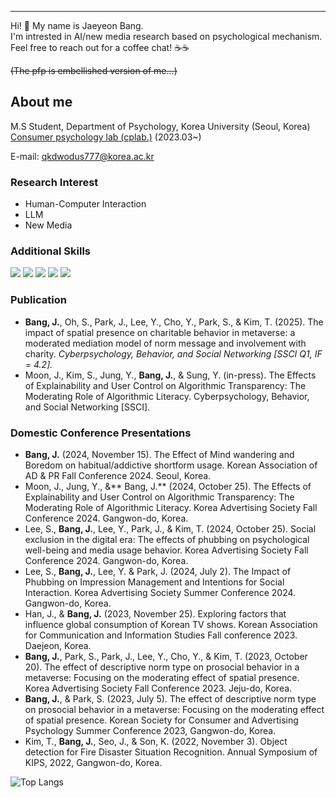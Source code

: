 ------------------------------

Hi! 🤗 My name is Jaeyeon Bang.    
I'm intrested in AI/new media research based on psychological mechanism.   
Feel free to reach out for a coffee chat! ☕☕

~~(The pfp is embellished version of me...)~~


## About me 


M.S Student, Department of Psychology, Korea University (Seoul, Korea)    
[Consumer psychology lab (cplab.)](https://www.captainkorea411.kr/) (2023.03~)       

E-mail: qkdwodus777@korea.ac.kr

### Research Interest
- Human-Computer Interaction
- LLM
- New Media

### Additional Skills
<img src="https://img.shields.io/badge/-Python-3776AB?style=flat&logo=Python&logoColor=white"/> <img src="https://img.shields.io/badge/-PyTorch-EE4C2C?style=flat&logo=Pytorch&logoColor=white"/> <img src="https://img.shields.io/badge/-Jupyter-F37626?style=flat&logo=Jupyter&logoColor=white"/> <img src="https://img.shields.io/badge/-SPSS-D70032?style=flat&logoColor=white"/> <img src="https://img.shields.io/badge/-R-276DC3?style=flat&logo=R&logoColor=white"/>

### Publication
- **Bang, J.**, Oh, S., Park, J., Lee, Y., Cho, Y., Park, S., & Kim, T. (2025). The impact of spatial presence on charitable behavior in metaverse: a moderated mediation model of norm message and involvement with charity. _Cyberpsychology, Behavior, and Social Networking [SSCI Q1, IF = 4.2]._
- Moon, J., Kim, S., Jung, Y., **Bang, J.**, & Sung, Y. (in-press). The Effects of Explainability and User Control on Algorithmic Transparency: The Moderating Role of Algorithmic Literacy. Cyberpsychology, Behavior, and Social Networking [SSCI]. 

### Domestic Conference Presentations 
- **Bang, J.** (2024, November 15). The Effect of Mind wandering and Boredom on habitual/addictive shortform usage. Korean Association of AD & PR Fall Conference 2024. Seoul, Korea. 
- Moon, J., Jung, Y., &** Bang, J.** (2024, October 25). The Effects of Explainability and User Control on Algorithmic Transparency: The Moderating Role of Algorithmic Literacy. Korea Advertising Society Fall Conference 2024. Gangwon-do, Korea. 
- Lee, S., **Bang, J.**, Lee, Y., Park, J., & Kim, T. (2024, October 25). Social exclusion in the digital
era: The effects of phubbing on psychological well-being and media usage behavior. Korea Advertising Society Fall Conference 2024. Gangwon-do, Korea. 
- Lee, S., **Bang, J.**, Lee, Y. & Park, J. (2024, July 2). The Impact of Phubbing on Impression
Management and Intentions for Social Interaction. Korea Advertising Society Summer Conference 2024. Gangwon-do, Korea. 
- Han, J., & **Bang, J.** (2023, November 25). Exploring factors that influence global consumption of Korean TV shows. Korean Association for Communication and Information Studies Fall conference 2023. Daejeon, Korea.
- **Bang, J.**, Park, S., Park, J., Lee, Y., Cho, Y., & Kim, T. (2023, October 20). The effect of descriptive norm type on prosocial behavior in a metaverse: Focusing on the moderating effect of spatial presence. Korea Advertising Society Fall Conference 2023. Jeju-do, Korea. 
- **Bang, J.**, & Park, S. (2023, July 5). The effect of descriptive norm type on prosocial behavior in a metaverse: Focusing on the moderating effect of spatial presence. Korean Society for Consumer and Advertising Psychology Summer Conference 2023, Gangwon-do, Korea.  
- Kim, T., **Bang, J.**, Seo, J., & Son, K. (2022, November 3). Object detection for Fire Disaster Situation Recognition. Annual Symposium of KIPS, 2022, Gangwon-do, Korea.  


![Top Langs](https://github-readme-stats.vercel.app/api/top-langs/?username=JaeYeonBang&layout=compact)

<!--
**JaeYeonBang/JaeYeonBang** is a ✨ _special_ ✨ repository because its `README.md` (this file) appears on your GitHub profile.

Here are some ideas to get you started:

- 🔭 I’m currently working on ...
- 🌱 I’m currently learning ...
- 👯 I’m looking to collaborate on ...
- 🤔 I’m looking for help with ...
- 💬 Ask me about ...
- 📫 How to reach me: ...
- 😄 Pronouns: ...
- ⚡ Fun fact: ...
-->
